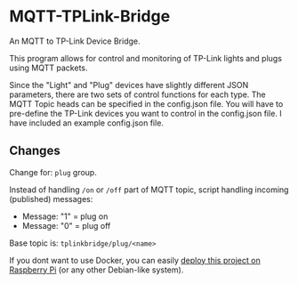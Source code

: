 # MQTT-TPLink-Bridge
An MQTT to TP-Link Device Bridge.

This program allows for control and monitoring of TP-Link lights and plugs using MQTT packets.

Since the "Light" and "Plug" devices have slightly different JSON parameters, there are two sets of control functions for each type. The MQTT Topic heads can be specified in the config.json file. You will have to pre-define the TP-Link devices you want to control in the config.json file. I have included an example config.json file.

## Changes

Change for: `plug` group. 

Instead of handling `/on` or `/off` part of MQTT topic, script handling incoming (published) messages:
* Message: "1" = plug on
* Message: "0" = plug off

Base topic is: `tplinkbridge/plug/<name>`

If you dont want to use Docker, you can easily [deploy this project on Raspberry Pi](README-RaspberryPi.md) (or any other Debian-like system).
